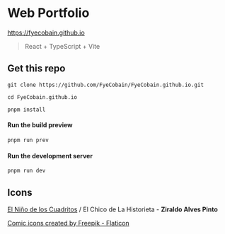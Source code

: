 # Web Portfolio
https://fyecobain.github.io

> React + TypeScript + Vite

## Get this repo
```console
git clone https://github.com/FyeCobain/FyeCobain.github.io.git
```
```console
cd FyeCobain.github.io
```
```console
pnpm install
```
#### Run the build preview
```console
pnpm run prev
```
#### Run the development server
```console
pnpm run dev
```

## Icons
[El Niño de los Cuadritos](http://colegios.pereiraeduca.gov.co/instituciones/galeriadigital/Espanol/_Literatura/Doc_web/Libreria%20infantil1/sites/rincon/trabajos_ilce/ninocd/ninop.html) / El Chico de La Historieta - **Ziraldo Alves Pinto**

<a href="https://www.flaticon.com/free-icons/comic" title="comic icons">Comic icons created by Freepik - Flaticon</a>
